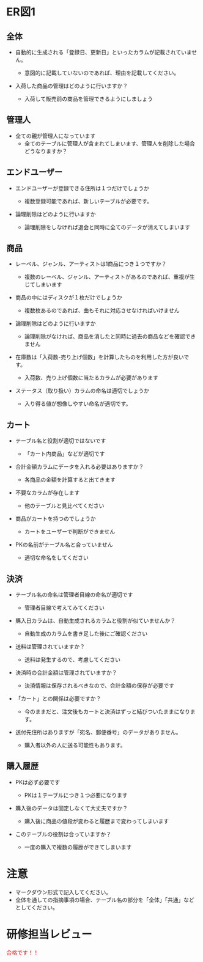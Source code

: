 # ER図1

## 全体
- 自動的に生成される「登録日、更新日」といったカラムが記載されていません。
  - 意図的に記載していないのであれば、理由を記載してください。

- 入荷した商品の管理はどのように行いますか？
  - 入荷して販売前の商品を管理できるようにしましょう

## 管理人
- 全ての親が管理人になっています
  - 全てのテーブルに管理人が含まれてしまいます、管理人を削除した場合どうなりますか？

## エンドユーザー
- エンドユーザーが登録できる住所は１つだけでしょうか
  - 複数登録可能であれば、新しいテーブルが必要です。

- 論理削除はどのように行いますか
  - 論理削除をしなければ退会と同時に全てのデータが消えてしまいます

## 商品
- レーベル、ジャンル、アーティストは1商品につき１つですか？
  - 複数のレーベル、ジャンル、アーティストがあるのであれば、重複が生じてしまいます

- 商品の中にはディスクが１枚だけでしょうか
  - 複数枚あるのであれば、曲もそれに対応させなければいけません
 
- 論理削除はどのように行いますか
  - 論理削除がなければ、商品を消したと同時に過去の商品などを確認できません

- 在庫数は「入荷数-売り上げ個数」を計算したものを利用した方が良いです。
  - 入荷数、売り上げ個数に当たるカラムが必要があります

- ステータス（取り扱い）カラムの命名は適切でしょうか
  - 入り得る値が想像しやすい命名が適切です。

## カート
- テーブル名と役割が適切ではないです
  - 「カート内商品」などが適切です

- 合計金額カラムにデータを入れる必要はありますか？
  - 各商品の金額を計算すると出てきます

- 不要なカラムが存在します
  - 他のテーブルと見比べてください

- 商品がカートを持つのでしょうか
  - カートをユーザーで判断ができません

- PKの名前がテーブル名と合っていません
  - 適切な命名をしてください

## 決済
- テーブル名の命名は管理者目線の命名が適切です
  - 管理者目線で考えてみてください

- 購入日カラムは、自動生成されるカラムと役割が似ていませんか？
  - 自動生成のカラムを書き足した後にご確認ください

- 送料は管理されていますか？
  - 送料は発生するので、考慮してください

- 決済時の合計金額は管理されていますか？
  - 決済情報は保存されるべきなので、合計金額の保存が必要です

- 「カート」との関係は必要ですか？
  - 今のままだと、注文後もカートと決済はずっと結びついたままになります。

- 送付先住所はありますが「宛名、郵便番号」のデータがありません。
  - 購入者以外の人に送る可能性もあります。

## 購入履歴
- PKは必ず必要です
  - PKは１テーブルにつき１つ必要になります

- 購入後のデータは固定しなくて大丈夫ですか？
  - 購入後に商品の値段が変わると履歴まで変わってしまいます
 
- このテーブルの役割は合っていますか？
  - 一度の購入で複数の履歴ができてしまいます

# 注意
* マークダウン形式で記入してください。
* 全体を通しての指摘事項の場合、テーブル名の部分を「全体」「共通」などとしてください。

# 研修担当レビュー
<font color="Red">合格です！！</font>
